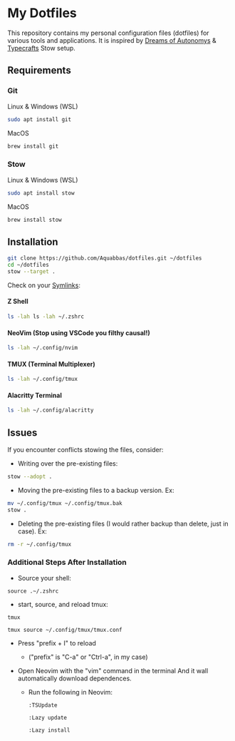 # My Dotfiles

This repository contains my personal configuration files (dotfiles) for various tools and applications. It is inspired by [Dreams of Autonomys](https://www.youtube.com/watch?v=y6XCebnB9gs) & [Typecrafts](https://www.youtube.com/watch?v=NoFiYOqnC4o) Stow setup.

## Requirements

### Git

Linux & Windows (WSL)

```bash
sudo apt install git
```

MacOS

```bash
brew install git
```

### Stow

Linux & Windows (WSL)

```bash
sudo apt install stow
```

MacOS

```bash
brew install stow
```

## Installation

```bash
git clone https://github.com/Aquabbas/dotfiles.git ~/dotfiles
cd ~/dotfiles
stow --target .
```

Check on your [Symlinks](https://www.gnu.org/software/libc/manual/html_node/Symbolic-Links.html):

#### Z Shell

```bash
ls -lah ls -lah ~/.zshrc
```

#### NeoVim (Stop using VSCode you filthy causal!)

```bash
ls -lah ~/.config/nvim
```

#### TMUX (Terminal Multiplexer)

```bash
ls -lah ~/.config/tmux
```

#### Alacritty Terminal

```bash
ls -lah ~/.config/alacritty
```

## Issues

If you encounter conflicts stowing the files, consider:

- Writing over the pre-existing files:

```bash
stow --adopt .
```

- Moving the pre-existing files to a backup version.
  Ex:

```bash
mv ~/.config/tmux ~/.config/tmux.bak
stow .
```

- Deleting the pre-existing files (I would rather backup than delete, just in case).
  Ex:

```bash
rm -r ~/.config/tmux
```

### Additional Steps After Installation

- Source your shell:

```
source .~/.zshrc
```

- start, source, and reload tmux:

```
tmux
```

```
tmux source ~/.config/tmux/tmux.conf
```

- Press "prefix + I" to reload

  - ("prefix" is "C-a" or "Ctrl-a", in my case)

- Open Neovim with the "vim" command in the terminal And it wall automatically download dependences.
  - Run the following in Neovim:
    ```
    :TSUpdate
    ```
    ```
    :Lazy update
    ```
    ```
    :Lazy install
    ```
